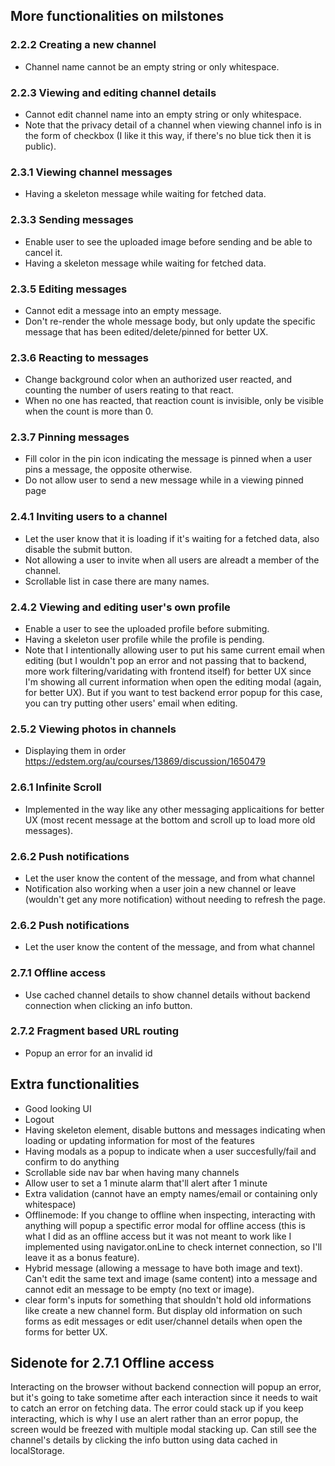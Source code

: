 ## More functionalities on milstones

### 2.2.2 Creating a new channel
- Channel name cannot be an empty string or only whitespace.

### 2.2.3 Viewing and editing channel details
- Cannot edit channel name into an empty string or only whitespace.
- Note that the privacy detail of a channel when viewing channel info is in the form of checkbox (I like it this way, if there's no blue tick then it is public).

### 2.3.1 Viewing channel messages
- Having a skeleton message while waiting for fetched data.

### 2.3.3 Sending messages
- Enable user to see the uploaded image before sending and be able to cancel it.
- Having a skeleton message while waiting for fetched data.

### 2.3.5 Editing messages
- Cannot edit a message into an empty message.
- Don't re-render the whole message body, but only update the specific message that has been edited/delete/pinned for better UX.

### 2.3.6 Reacting to messages
- Change background color when an authorized user reacted, and counting the number of users reating to that react.
- When no one has reacted, that reaction count is invisible, only be visible when the count is more than 0.

### 2.3.7 Pinning messages
- Fill color in the pin icon indicating the message is pinned when a user pins a message, the opposite otherwise.
- Do not allow user to send a new message while in a viewing pinned page

### 2.4.1 Inviting users to a channel
- Let the user know that it is loading if it's waiting for a fetched data, also disable the submit button.
- Not allowing a user to invite when all users are alreadt a member of the channel.
- Scrollable list in case there are many names.

### 2.4.2 Viewing and editing user's own profile
- Enable a user to see the uploaded profile before submiting.
- Having a skeleton user profile while the profile is pending.
- Note that I intentionally allowing user to put his same current email when editing (but I wouldn't pop an error and not passing that to backend, more work filtering/varidating with frontend itself) for better UX since I'm showing all current information when open the editing modal (again, for better UX). But if you want to test backend error popup for this case, you can try putting other users' email when editing.

### 2.5.2 Viewing photos in channels
- Displaying them in order https://edstem.org/au/courses/13869/discussion/1650479

### 2.6.1 Infinite Scroll
- Implemented in the way like any other messaging applicaitions for better UX (most recent message at the bottom and scroll up to load more old messages).

### 2.6.2 Push notifications
- Let the user know the content of the message, and from what channel
- Notification also working when a user join a new channel or leave (wouldn't get any more notification) without needing to refresh the page.

### 2.6.2 Push notifications
- Let the user know the content of the message, and from what channel

### 2.7.1 Offline access
- Use cached channel details to show channel details without backend connection when clicking an info button.

### 2.7.2 Fragment based URL routing
- Popup an error for an invalid id

## Extra functionalities
- Good looking UI
- Logout
- Having skeleton element, disable buttons and messages indicating when loading or updating information for most of the features
- Having modals as a popup to indicate when a user succesfully/fail and confirm to do anything
- Scrollable side nav bar when having many channels
- Allow user to set a 1 minute alarm that'll alert after 1 minute
- Extra validation (cannot have an empty names/email or containing only whitespace)
- Offlinemode: If you change to offline when inspecting, interacting with anything will popup a spectific error modal for offline access (this is what I did as an offline access but it was not meant to work like I implemented using navigator.onLine to check internet connection, so I'll leave it as a bonus feature).
- Hybrid message (allowing a message to have both image and text). Can't edit the same text and image (same content) into a message and cannot edit an message to be empty (no text or image).
- clear form's inputs for something that shouldn't hold old informations like create a new channel form. But display old information on such forms as edit messages or edit user/channel details when open the forms for better UX.

## Sidenote for 2.7.1 Offline access
 Interacting on the browser without backend connection will popup an error, but it's going to take sometime after each interaction since it needs to wait to catch an error on fetching data. The error could stack up if you keep interacting, which is why I use an alert rather than an error popup, the screen would be freezed with multiple modal stacking up. Can still see the channel's details by clicking the info button using data cached in localStorage.